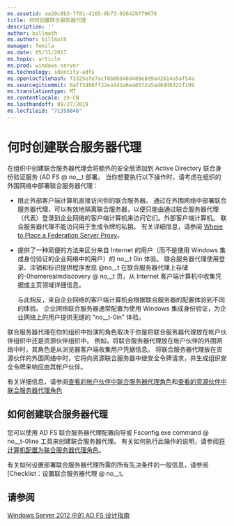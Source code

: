 ```yaml
---
ms.assetid: aa20c8b3-7f01-4165-8b73-92642bff9676
title: 何时创建联合服务器代理
description: ''
author: billmath
ms.author: billmath
manager: femila
ms.date: 05/31/2017
ms.topic: article
ms.prod: windows-server
ms.technology: identity-adfs
ms.openlocfilehash: f3325efe7acf8b0b0469489e8d9a42614a5af54a
ms.sourcegitcommit: 6aff3d88ff22ea141a6ea6572a5ad8dd6321f199
ms.translationtype: MT
ms.contentlocale: zh-CN
ms.lasthandoff: 09/27/2019
ms.locfileid: "71358846"
---
```

# <a name="when-to-create-a-federation-server-proxy"></a>何时创建联合服务器代理

在组织中创建联合服务器代理会将额外的安全层添加到 Active Directory 联合身份验证服务 \(AD FS @ no__t 部署。 当你想要执行以下操作时，请考虑在组织的外围网络中部署联合服务器代理：  
  
-   阻止外部客户端计算机直接访问你的联合服务器。 通过在外围网络中部署联合服务器代理，可以有效地隔离联合服务器，以便只能由通过联合服务器代理（代表）登录到企业网络的客户端计算机来访问它们。外部客户端计算机。 联合服务器代理不能访问用于生成令牌的私钥。 有关详细信息，请参阅 [Where to Place a Federation Server Proxy](Where-to-Place-a-Federation-Server-Proxy.md)。  
  
-   提供了一种简便的方法来区分来自 Internet 的用户（而不是使用 Windows 集成身份验证的企业网络中的用户）的 no__t 0in 体验。 联合服务器代理使用登录、注销和标识提供程序发现 @no__t 在联合服务器代理上存储的-0homerealmdiscovery @ no__t 页，从 Internet 客户端计算机中收集凭据或主页领域详细信息。  
  
    与此相反，来自企业网络的客户端计算机会根据联合服务器的配置体验到不同的体验。 企业网络联合服务器通常配置为使用 Windows 集成身份验证，为企业网络上的用户提供无缝的 "no__t-0in" 体验。  
  
联合服务器代理在你的组织中扮演的角色取决于你是将联合服务器代理放在帐户伙伴组织中还是资源伙伴组织中。 例如，将联合服务器代理放在帐户伙伴的外围网络中时，其角色是从浏览器客户端收集用户凭据信息。 将联合服务器代理放在资源伙伴的外围网络中时，它将向资源联合服务器中继安全令牌请求，并生成组织安全令牌来响应由其帐户伙伴。  
  
有关详细信息，请参阅[查看的帐户伙伴中联合服务器代理角色](Review-the-Role-of-the-Federation-Server-Proxy-in-the-Account-Partner.md)和[查看的资源伙伴中联合服务器代理角色](Review-the-Role-of-the-Federation-Server-Proxy-in-the-Resource-Partner.md)  
  
## <a name="how-to-create-a-federation-server-proxy"></a>如何创建联合服务器代理  
您可以使用 AD FS 联合服务器代理配置向导或 Fsconfig.exe command @ no__t-0line 工具来创建联合服务器代理。 有关如何执行此操作的说明，请参阅[将计算机配置为联合服务器代理角色](../../ad-fs/deployment/Configure-a-Computer-for-the-Federation-Server-Proxy-Role.md)。  
  
有关如何设置部署联合服务器代理所需的所有先决条件的一般信息，请参阅 [Checklist：设置联合服务器代理 @ no__t。  
  
## <a name="see-also"></a>请参阅
[Windows Server 2012 中的 AD FS 设计指南](AD-FS-Design-Guide-in-Windows-Server-2012.md)
